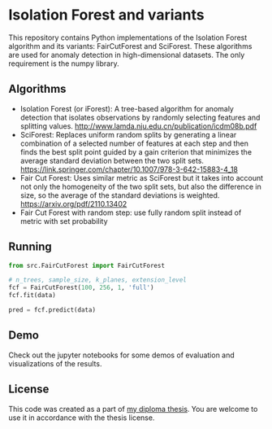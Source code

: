 # Isolation Forest and variants
This repository contains Python implementations of the Isolation Forest algorithm and its variants: FairCutForest and SciForest. These algorithms are used for anomaly detection in high-dimensional datasets. The only requirement is the numpy library.

## Algorithms

- Isolation Forest (or iForest): A tree-based algorithm for anomaly detection that isolates observations by randomly selecting features and splitting values. http://www.lamda.nju.edu.cn/publication/icdm08b.pdf
- SciForest: Replaces uniform random splits by generating a linear combination of a selected 
number of features at each step and then finds the best split point guided by a gain criterion 
that minimizes the average standard deviation between the two split sets. https://link.springer.com/chapter/10.1007/978-3-642-15883-4_18
- Fair Cut Forest: Uses similar metric as SciForest but it takes into account
not only the homogeneity of the two split sets, but also the difference in size, so the average of the standard deviations is weighted. https://arxiv.org/pdf/2110.13402
- Fair Cut Forest with random step: use fully random split instead of metric with set probability 

## Running
```python
from src.FairCutForest import FairCutForest

# n_trees, sample_size, k_planes, extension_level
fcf = FairCutForest(100, 256, 1, 'full')
fcf.fit(data)

pred = fcf.predict(data)
```

## Demo
Check out the jupyter notebooks for some demos of evaluation and visualizations of the results.

## License
This code was created as a part of [my diploma thesis](https://dspace.cvut.cz/bitstream/handle/10467/108884/F8-DP-2023-Kramar-Maros-thesis.pdf). You are welcome to use it in accordance with the thesis license.
